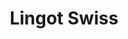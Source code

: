 ---
title: Lingot Swiss
description: Buy ingots and investment jewelry with Bitcoin.
homepage: https://lingot-swiss.com/
altFor: ['mene']
---